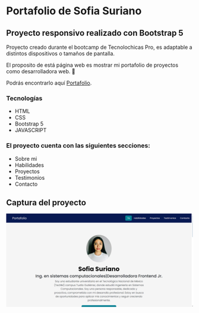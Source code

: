 # Portafolio de Sofia Suriano 
## Proyecto  responsivo realizado con Bootstrap 5

Proyecto creado durante el bootcamp de Tecnolochicas Pro, es adaptable a distintos dispositivos o tamaños de pantalla.

El proposito de está página web es mostrar mi portafolio de proyectos como desarrolladora web. 💜

Podrás encontrarlo aquí [Portafolio](https://github.com/SofiSuriano).

### Tecnologías 

* HTML
* CSS
* Bootstrap 5
* JAVASCRIPT

### El proyecto cuenta con las siguientes secciones:

* Sobre mi
* Habilidades
* Proyectos 
* Testimonios
* Contacto 

## Captura del proyecto 

![Captura del proyecto](/assets/Capturaportafolio.png)